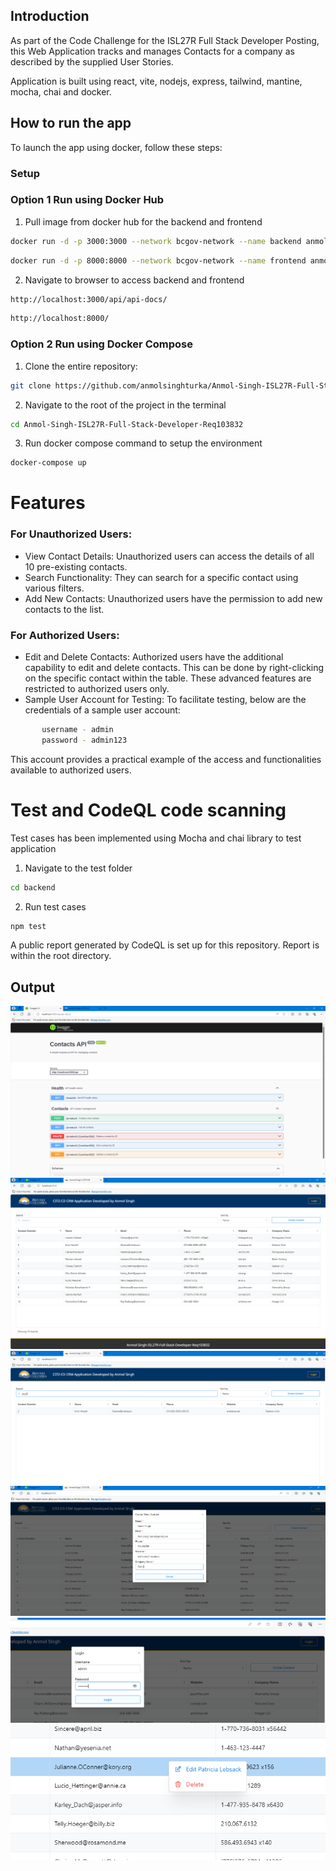 ## **Introduction**

As part of the Code Challenge for the ISL27R Full Stack Developer Posting, this Web Application tracks and manages Contacts for a company as described by the supplied User Stories.

Application is built using react, vite, nodejs, express, tailwind, mantine, mocha, chai and docker.

## **How to run the app**

To launch the app using docker, follow these steps:

### Setup

### Option 1 Run using Docker Hub

1. Pull image from docker hub for the backend and frontend

```bash
docker run -d -p 3000:3000 --network bcgov-network --name backend anmolsinghturka/backend:latest

```
```bash
docker run -d -p 8000:8000 --network bcgov-network --name frontend anmolsinghturka/frontend:latest
```
2. Navigate to browser to access backend and frontend
```bash
http://localhost:3000/api/api-docs/ 
```
```bash
http://localhost:8000/
```

### Option 2 Run using Docker Compose

1. Clone the entire repository:

```bash
git clone https://github.com/anmolsinghturka/Anmol-Singh-ISL27R-Full-Stack-Developer-Req103832
```

2. Navigate to the root of the project in the terminal

```bash
cd Anmol-Singh-ISL27R-Full-Stack-Developer-Req103832
```

3. Run docker compose command to setup the environment

```bash
docker-compose up
```

# Features

### For Unauthorized Users:
* View Contact Details: Unauthorized users can access the details of all 10 pre-existing contacts.
* Search Functionality: They can search for a specific contact using various filters.
* Add New Contacts: Unauthorized users have the permission to add new contacts to the list.

### For Authorized Users:
* Edit and Delete Contacts: Authorized users have the additional capability to edit and delete contacts. This can be done by right-clicking on the specific contact within the table. These advanced features are restricted to authorized users only.
* Sample User Account for Testing:
To facilitate testing, below are the credentials of a sample user account:

```bash
       username - admin
       password - admin123
```

This account provides a practical example of the access and functionalities available to authorized users.

# Test and CodeQL code scanning

Test cases has been implemented using Mocha and chai library to test application

1. Navigate to the test folder

```bash
cd backend
```

2. Run test cases

```bash
npm test
```
A public report generated by CodeQL is set up for this repository. Report is within the root directory.

## **Output**

<img src="frontend\public\output-1.png" alt="Alt text" title="Optional title">

<img src="frontend\public\output-2.png" alt="Alt text" title="Optional title">

<img src="frontend\public\output-3.png" alt="Alt text" title="Optional title">

<img src="frontend\public\output-4.png" alt="Alt text" title="Optional title">

<img src="frontend\public\output-5.png" alt="Alt text" title="Optional title">

<img src="frontend\public\output-6.png" alt="Alt text" title="Optional title">

